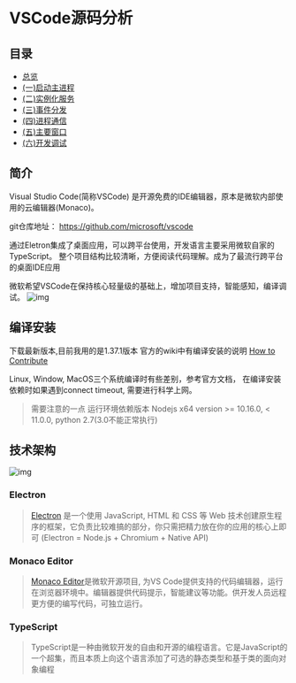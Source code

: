 
# VSCode源码分析

## 目录
* <a href="https://github.com/fzxa/VSCode-sourcecode-analysis/blob/master/all.md">总览</a>
* <a href="https://github.com/fzxa/VSCode-sourcecode-analysis/blob/master/chapter-1.md">(一)启动主进程</a>
* <a href="https://github.com/fzxa/VSCode-sourcecode-analysis/blob/master/chapter-2.md">(二)实例化服务</a>
* <a href="https://github.com/fzxa/VSCode-sourcecode-analysis/blob/master/chapter-3.md">(三)事件分发</a>
* <a href="https://github.com/fzxa/VSCode-sourcecode-analysis/blob/master/chapter-4.md">(四)进程通信</a>
* <a href="https://github.com/fzxa/VSCode-sourcecode-analysis/blob/master/chapter-5.md">(五)主要窗口</a>
* <a href="https://github.com/fzxa/VSCode-sourcecode-analysis/blob/master/chapter-6.md">(六)开发调试</a>

## <a name="1">简介</a>
Visual Studio Code(简称VSCode) 是开源免费的IDE编辑器，原本是微软内部使用的云编辑器(Monaco)。

git仓库地址： https://github.com/microsoft/vscode

通过Eletron集成了桌面应用，可以跨平台使用，开发语言主要采用微软自家的TypeScript。
整个项目结构比较清晰，方便阅读代码理解。成为了最流行跨平台的桌面IDE应用

微软希望VSCode在保持核心轻量级的基础上，增加项目支持，智能感知，编译调试。
![img](https://github.com/fzxa/VSCode-sourcecode-analysis/blob/master/vscode-vside.png)

## 编译安装
下载最新版本,目前我用的是1.37.1版本
官方的wiki中有编译安装的说明  [How to Contribute](https://github.com/microsoft/vscode/wiki/How-to-Contribute?_blank)

Linux, Window, MacOS三个系统编译时有些差别，参考官方文档，
在编译安装依赖时如果遇到connect timeout, 需要进行科学上网。

> 需要注意的一点 运行环境依赖版本 Nodejs x64 version >= 10.16.0, < 11.0.0,  python 2.7(3.0不能正常执行)


## <a name="2">技术架构</a>
![img](https://github.com/fzxa/VSCode-sourcecode-analysis/blob/master/vscode-source.png?raw=true)

### Electron 

> [Electron](https://electronjs.org/?_blank) 是一个使用 JavaScript, HTML 和 CSS 等 Web 技术创建原生程序的框架，它负责比较难搞的部分，你只需把精力放在你的应用的核心上即可 (Electron = Node.js + Chromium + Native API)

### Monaco Editor
> [Monaco Editor](https://github.com/microsoft/monaco-editor?_blank)是微软开源项目, 为VS Code提供支持的代码编辑器，运行在浏览器环境中。编辑器提供代码提示，智能建议等功能。供开发人员远程更方便的编写代码，可独立运行。

### TypeScript
> TypeScript是一种由微软开发的自由和开源的编程语言。它是JavaScript的一个超集，而且本质上向这个语言添加了可选的静态类型和基于类的面向对象编程
